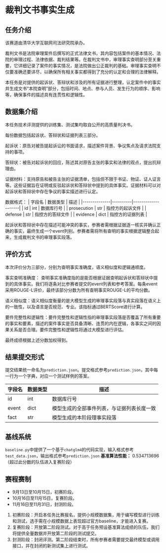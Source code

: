 # 裁判文书事实生成
## 任务介绍
该赛道由清华大学互联网司法研究院承办。

裁判文书是法院审理案件后撰写的正式法律文书，其内容包括案件的基本情况、法院的审理过程、法律依据、裁判结果等。在裁判文书中，审理事实查明部分至关重要，它详细记录了案件的事实情况，是法院做出公正裁判的基础。审理事实查明不仅要准确还要详尽，以确保所有相关事实都得到了充分的认定和合理的法律解释。

本任务是对提供的起诉状、答辩状和涉及的所有证据进行整理，认定案件中的事实并生成文书“本院查明”部分，包括时间、地点、参与人员、发生行为的顺序、影响等，确保事件的描述具有连贯性和逻辑性。

## 数据集介绍

本任务技术评测提供的训练集、测试集均取自公开的高质量判决书。

每份数据包括起诉状、答辩状和证据列表三部分。

起诉状：原告对被告提起诉讼的书面请求，描述案件背景、争议焦点及请求法院支持的事项。

答辩状：被告对起诉状的回应，陈述其对原告主张的事实和法律的观点，提出抗辩理由。

证据材料：支持原告和被告主张的证据清单，包括但不限于书证、物证、证人证言等。这些证据旨在证明或反驳起诉状和答辩状中提到的具体事实。证据材料可以对起诉状和答辩状中存在争议的事实描述进行认定。

数据格式：
| 字段名       | 数据类型 | 描述               |
|--------------|----------|--------------------|
| id           | int      | 数据库行号         |
| prosecution  | str      | 指控方的起诉文件   |
| defense      | str      | 指控方的答辩文件   |
| evidence     | dict     | 指控方的证据列表   |

起诉状和答辩状中存在描述可能冲突的事实，参赛者需根据证据逐一核实并确认正确的事实，最终生成一个event列别。参赛者需将所有查明的事实根据逻辑整合起来，生成裁判文书的审理事实段落。


## 评价方式

本次评价分为三部分，分别为查明事实准确度，语义相似度和逻辑通顺度。

事实查明准确度： 查明事实准确度指的是能否根据证据查明起诉状和答辩状中提到的具体事实。我们将逐条对比参赛者提交的event列表和参考答案。每条event采用ROUGE-L评价，最终该部分分数为所有查明事实ROUGE-L的平均分数。

语义相似度：语义相似度衡量的是大模型生成的审理事实段落与真实段落在语义上的一致性，以及语言是否规范、专业。该指标通过BERTScore进行计算。

要件完整性和逻辑性：要件完整性和逻辑性指的审理事实段落是否覆盖了所有重要的事实和要素，描述的案件事实是否具备清晰、连贯的内在逻辑，各事实之间的因果关系是否合理。要件完整性和逻辑性将通过大模型进行评估。

最终成绩根据上述分数加权得到。

## 结果提交形式
提交结果统一命名为`prediction.json`。提交格式参考`prediction.json`，其中每一行为一个字典，对应一个测试样例的答案。

| 字段名 | 数据类型 | 描述                                            |
|--------|----------|-------------------------------------------------|
| id     | int      | 数据库行号                                      |
| event  | dict     | 模型生成的全部事件列表，与证据列表长度一致       |
| fact   | str      | 模型生成的本阶段理事实段落                       |

## 基线系统
`baseline.py`中提供了一个基于`chatglm4`的代码实现，输入格式参考`test_data.json`，输出格式参考`prediction.json`
**基准算法性能：** 0.534713696（超过此分数的队伍进入复赛阶段）

## 赛程赛制
- 9月13日至10月15日，初赛阶段。
- 10月16日至11月15日，复赛阶段。
- 11月16日至11月31日，封测阶段。

1. 初赛阶段：开启本任务比赛报名，提供小规模数据集，用于编写模型进行训练和测试，选手需在小规模数据上表现超过官方baseline，才能进入复赛。
2. 复赛阶段：开放第二阶段测试。对于高于任务预设基准算法成绩的队伍，我们将提供全量数据并开放第二阶段的测试提交。
3. 封测阶段：封闭评测。第二阶段结束时，所有参赛者需要提交最终模型或调用接口，并在封闭的新测试集上进行测试。